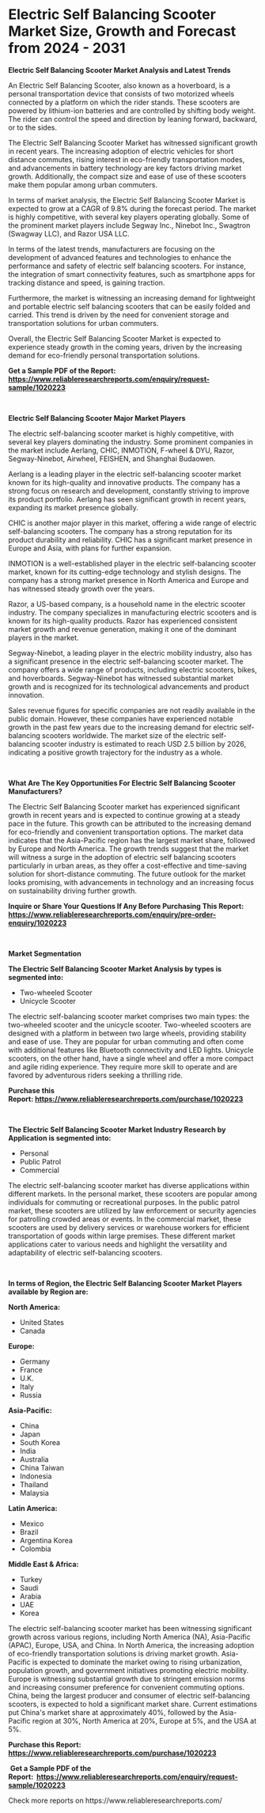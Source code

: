<p><h1>Electric Self Balancing Scooter Market Size, Growth and Forecast from 2024 - 2031</h1></p><p><strong>Electric Self Balancing Scooter Market Analysis and Latest Trends</strong></p>
<p><p>An Electric Self Balancing Scooter, also known as a hoverboard, is a personal transportation device that consists of two motorized wheels connected by a platform on which the rider stands. These scooters are powered by lithium-ion batteries and are controlled by shifting body weight. The rider can control the speed and direction by leaning forward, backward, or to the sides.</p><p>The Electric Self Balancing Scooter Market has witnessed significant growth in recent years. The increasing adoption of electric vehicles for short distance commutes, rising interest in eco-friendly transportation modes, and advancements in battery technology are key factors driving market growth. Additionally, the compact size and ease of use of these scooters make them popular among urban commuters.</p><p>In terms of market analysis, the Electric Self Balancing Scooter Market is expected to grow at a CAGR of 9.8% during the forecast period. The market is highly competitive, with several key players operating globally. Some of the prominent market players include Segway Inc., Ninebot Inc., Swagtron (Swagway LLC), and Razor USA LLC.</p><p>In terms of the latest trends, manufacturers are focusing on the development of advanced features and technologies to enhance the performance and safety of electric self balancing scooters. For instance, the integration of smart connectivity features, such as smartphone apps for tracking distance and speed, is gaining traction.</p><p>Furthermore, the market is witnessing an increasing demand for lightweight and portable electric self balancing scooters that can be easily folded and carried. This trend is driven by the need for convenient storage and transportation solutions for urban commuters.</p><p>Overall, the Electric Self Balancing Scooter Market is expected to experience steady growth in the coming years, driven by the increasing demand for eco-friendly personal transportation solutions.</p></p>
<p><strong>Get a Sample PDF of the Report:&nbsp; <a href="https://www.reliableresearchreports.com/enquiry/request-sample/1020223">https://www.reliableresearchreports.com/enquiry/request-sample/1020223</a></strong></p>
<p>&nbsp;</p>
<p><strong>Electric Self Balancing Scooter Major Market Players</strong></p>
<p><p>The electric self-balancing scooter market is highly competitive, with several key players dominating the industry. Some prominent companies in the market include Aerlang, CHIC, INMOTION, F-wheel & DYU, Razor, Segway-Ninebot, Airwheel, FEISHEN, and Shanghai Budaowen. </p><p>Aerlang is a leading player in the electric self-balancing scooter market known for its high-quality and innovative products. The company has a strong focus on research and development, constantly striving to improve its product portfolio. Aerlang has seen significant growth in recent years, expanding its market presence globally.</p><p>CHIC is another major player in this market, offering a wide range of electric self-balancing scooters. The company has a strong reputation for its product durability and reliability. CHIC has a significant market presence in Europe and Asia, with plans for further expansion.</p><p>INMOTION is a well-established player in the electric self-balancing scooter market, known for its cutting-edge technology and stylish designs. The company has a strong market presence in North America and Europe and has witnessed steady growth over the years.</p><p>Razor, a US-based company, is a household name in the electric scooter industry. The company specializes in manufacturing electric scooters and is known for its high-quality products. Razor has experienced consistent market growth and revenue generation, making it one of the dominant players in the market.</p><p>Segway-Ninebot, a leading player in the electric mobility industry, also has a significant presence in the electric self-balancing scooter market. The company offers a wide range of products, including electric scooters, bikes, and hoverboards. Segway-Ninebot has witnessed substantial market growth and is recognized for its technological advancements and product innovation.</p><p>Sales revenue figures for specific companies are not readily available in the public domain. However, these companies have experienced notable growth in the past few years due to the increasing demand for electric self-balancing scooters worldwide. The market size of the electric self-balancing scooter industry is estimated to reach USD 2.5 billion by 2026, indicating a positive growth trajectory for the industry as a whole.</p></p>
<p>&nbsp;</p>
<p><strong>What Are The Key Opportunities For Electric Self Balancing Scooter Manufacturers?</strong></p>
<p><p>The Electric Self Balancing Scooter market has experienced significant growth in recent years and is expected to continue growing at a steady pace in the future. This growth can be attributed to the increasing demand for eco-friendly and convenient transportation options. The market data indicates that the Asia-Pacific region has the largest market share, followed by Europe and North America. The growth trends suggest that the market will witness a surge in the adoption of electric self balancing scooters particularly in urban areas, as they offer a cost-effective and time-saving solution for short-distance commuting. The future outlook for the market looks promising, with advancements in technology and an increasing focus on sustainability driving further growth.</p></p>
<p><strong>Inquire or Share Your Questions If Any Before Purchasing This Report: <a href="https://www.reliableresearchreports.com/enquiry/pre-order-enquiry/1020223">https://www.reliableresearchreports.com/enquiry/pre-order-enquiry/1020223</a></strong></p>
<p>&nbsp;</p>
<p><strong>Market Segmentation</strong></p>
<p><strong>The Electric Self Balancing Scooter Market Analysis by types is segmented into:</strong></p>
<p><ul><li>Two-wheeled Scooter</li><li>Unicycle Scooter</li></ul></p>
<p><p>The electric self-balancing scooter market comprises two main types: the two-wheeled scooter and the unicycle scooter. Two-wheeled scooters are designed with a platform in between two large wheels, providing stability and ease of use. They are popular for urban commuting and often come with additional features like Bluetooth connectivity and LED lights. Unicycle scooters, on the other hand, have a single wheel and offer a more compact and agile riding experience. They require more skill to operate and are favored by adventurous riders seeking a thrilling ride.</p></p>
<p><strong>Purchase this Report:&nbsp;<a href="https://www.reliableresearchreports.com/purchase/1020223">https://www.reliableresearchreports.com/purchase/1020223</a></strong></p>
<p>&nbsp;</p>
<p><strong>The Electric Self Balancing Scooter Market Industry Research by Application is segmented into:</strong></p>
<p><ul><li>Personal</li><li>Public Patrol</li><li>Commercial</li></ul></p>
<p><p>The electric self-balancing scooter market has diverse applications within different markets. In the personal market, these scooters are popular among individuals for commuting or recreational purposes. In the public patrol market, these scooters are utilized by law enforcement or security agencies for patrolling crowded areas or events. In the commercial market, these scooters are used by delivery services or warehouse workers for efficient transportation of goods within large premises. These different market applications cater to various needs and highlight the versatility and adaptability of electric self-balancing scooters.</p></p>
<p>&nbsp;</p>
<p><strong>In terms of Region, the Electric Self Balancing Scooter Market Players available by Region are:</strong></p>
<p>
    <p> <strong> North America: </strong>
        <ul>
            <li>United States</li>
            <li>Canada</li>
        </ul>
        </p> 
    <p> <strong> Europe: </strong>
        <ul>
            <li>Germany</li>
            <li>France</li>
            <li>U.K.</li>
            <li>Italy</li>
            <li>Russia</li>
        </ul>
        </p> 
    <p> <strong> Asia-Pacific: </strong>
        <ul>
            <li>China</li>
            <li>Japan</li>
            <li>South Korea</li>
            <li>India</li>
            <li>Australia</li>
            <li>China Taiwan</li>
            <li>Indonesia</li>
            <li>Thailand</li>
            <li>Malaysia</li>
        </ul>
        </p> 
    <p> <strong> Latin America: </strong>
        <ul>
            <li>Mexico</li>
            <li>Brazil</li>
            <li>Argentina Korea</li>
            <li>Colombia</li>
        </ul>
        </p> 
    <p> <strong> Middle East & Africa: </strong>
        <ul>
            <li>Turkey</li>
            <li>Saudi</li>
            <li>Arabia</li>
            <li>UAE</li>
            <li>Korea</li>
        </ul>
    </p>
    </p>
<p><p>The electric self-balancing scooter market has been witnessing significant growth across various regions, including North America (NA), Asia-Pacific (APAC), Europe, USA, and China. In North America, the increasing adoption of eco-friendly transportation solutions is driving market growth. Asia-Pacific is expected to dominate the market owing to rising urbanization, population growth, and government initiatives promoting electric mobility. Europe is witnessing substantial growth due to stringent emission norms and increasing consumer preference for convenient commuting options. China, being the largest producer and consumer of electric self-balancing scooters, is expected to hold a significant market share. Current estimations put China's market share at approximately 40%, followed by the Asia-Pacific region at 30%, North America at 20%, Europe at 5%, and the USA at 5%.</p></p>
<p><strong>Purchase this Report: <a href="https://www.reliableresearchreports.com/purchase/1020223">https://www.reliableresearchreports.com/purchase/1020223</a></strong></p>
<p>&nbsp;<strong>Get a Sample PDF of the Report:&nbsp;&nbsp;<a href="https://www.reliableresearchreports.com/enquiry/request-sample/1020223">https://www.reliableresearchreports.com/enquiry/request-sample/1020223</a></strong></p>
<p><strong></strong></p>
<p>Check more reports on https://www.reliableresearchreports.com/</p>